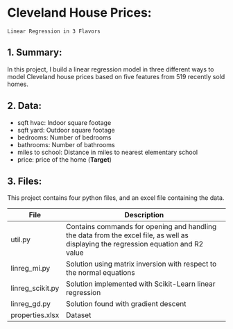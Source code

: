 # Cleveland House Prices: 
    Linear Regression in 3 Flavors

## 1. Summary:
In this project, I build a linear regression model in three different ways to model Cleveland house prices based on five features from 519 recently sold homes.

## 2. Data:
* sqft hvac: Indoor square footage
* sqft yard: Outdoor square footage
* bedrooms: Number of bedrooms
* bathrooms: Number of bathrooms
* miles to school: Distance in miles to nearest elementary school
* price: price of the home (**Target**)

## 3. Files:
This project contains four python files, and an excel file containing the data.

File            | Description
----------------|-----------------
util.py         | Contains commands for opening and handling the data from the excel file, as well as displaying the regression equation and R2 value
linreg_mi.py    | Solution using matrix inversion with respect to the normal equations
linreg_scikit.py| Solution implemented with Scikit-Learn linear regression
linreg_gd.py    | Solution found with gradient descent
properties.xlsx | Dataset 
